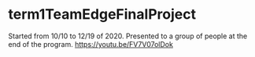# term1TeamEdgeFinalProject
Started from 10/10 to 12/19 of 2020. Presented to a group of people at the end of the program. https://youtu.be/FV7V07olDok
